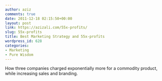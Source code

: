 ```yaml
---
author: aziz
comments: true
date: 2011-12-18 02:15:50+00:00
layout: post
link: https://azizali.com/55x-profits/
slug: 55x-profits
title: Best Marketing Strategy and 55x-profits
wordpress_id: 628
categories:
- Marketing
- Pure Wisdom
---
```


How three companies charged exponentially more for a commodity product, while increasing sales and branding.
<!-- more -->

